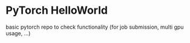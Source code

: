 # PyTorch HelloWorld
basic pytorch repo to check functionality (for job submission, multi gpu usage, ...)
